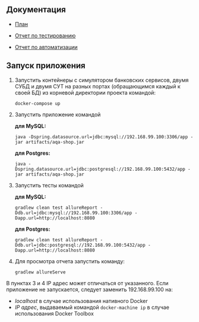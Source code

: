## Документация
* [План](https://github.com/ktonyi/diplom/blob/master/documentation/Plan.md)

* [Отчет по тестированию](https://github.com/ktonyi/diplom/blob/master/documentation/Report.md)

* [Отчет по автоматизации](https://github.com/ktonyi/diplom/blob/master/documentation/Summary.md)

## Запуск приложения

1. Запустить контейнеры с симулятором банковских сервисов, двумя СУБД и двумя СУТ на разных портах (обращающимся каждый к своей БД) из корневой директории проекта командой: 
   ``` 
   docker-compose up
   ``` 
1. Запустить приложение командой 
  
   **для MySQL:**
   ```
   java -Dspring.datasource.url=jdbc:mysql://192.168.99.100:3306/app -jar artifacts/aqa-shop.jar
   ```
   **для Postgres:**
   ```
   java -Dspring.datasource.url=jdbc:postgresql://192.168.99.100:5432/app -jar artifacts/aqa-shop.jar
   ```
1. Запустить тесты командой

    **для MySQL:**
    ```
    gradlew clean test allureReport -Ddb.url=jdbc:mysql://192.168.99.100:3306/app -Dapp.url=http://localhost:8080
    ```
   **для Postgres:**
   ```
   gradlew clean test allureReport -Ddb.url=jdbc:postgresql://192.168.99.100:5432/app -Dapp.url=http://localhost:8080
   ```
1. Для просмотра отчета запустить команду:
    ```
    gradlew allureServe
    ```
   
В пунктах 3 и 4 IP адрес может отличаться от указанного. Если приложение не запускается, следует заменить 192.168.99.100 на:
* *localhost* в случае использования нативного Docker
* *IP адрес*, выдаваемый командой `docker-machine ip` в случае использования Docker Toolbox
